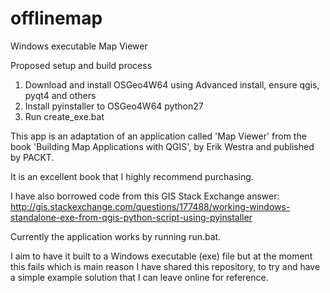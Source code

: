 # offlinemap
Windows executable Map Viewer


Proposed setup and build process

1. Download and install OSGeo4W64 using Advanced install, ensure qgis, pyqt4 and others
2. Install pyinstaller to OSGeo4W64 python27
3. Run create_exe.bat 

This app is an adaptation of an application called 'Map Viewer' from the book 'Building Map Applications with QGIS', by Erik Westra and published by PACKT.

It is an excellent book that I highly recommend purchasing.

I have also borrowed code from this GIS Stack Exchange answer: http://gis.stackexchange.com/questions/177488/working-windows-standalone-exe-from-qgis-python-script-using-pyinstaller

Currently the application works by running run.bat.

I aim to have it built to a Windows executable (exe) file but at the moment this fails which is main reason I have shared this repository, to try and have a simple example solution that I can leave online for reference. 


